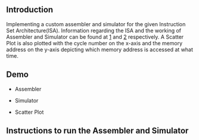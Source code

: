 ## Introduction

Implementing a custom assembler and simulator for the given Instruction Set Architecture(ISA). Information regarding the ISA and the working of Assembler and Simulator can be found at [1](https://github.com/abhit-rana/Toucan/blob/main/ISA-DESCRIPTION.pdf) and [2](https://github.com/abhit-rana/Toucan/blob/main/Porject_Components_Description.pdf) respectively.
A Scatter Plot is also plotted with the cycle number on the x-axis and the memory address on the y-axis depicting which memory address is accessed at what time.

## Demo

* Assembler


* Simulator


* Scatter Plot



## Instructions to run the Assembler and Simulator

